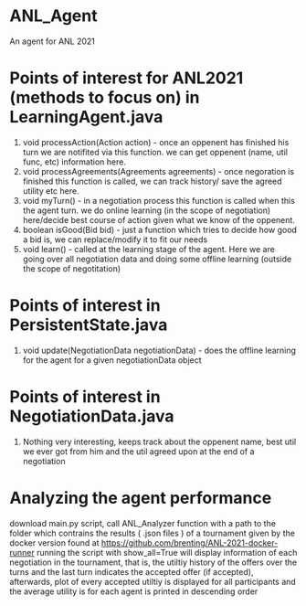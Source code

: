 # ANL_Agent
An agent for ANL 2021
# Points of interest for ANL2021 (methods to focus on) in LearningAgent.java
1) void processAction(Action action) - once an oppenent has finished his turn we are notifited via this function. we can get oppenent (name, util func, etc) information here.
2) void processAgreements(Agreements agreements) - once negoration is finished this function is called, we can track history/ save the agreed utility etc here.
3) void myTurn() - in a negotiation process this function is called when this the agent turn. we do online learning (in the scope of negotiation) here/decide best course of action given what we know of the oppenent.
4) boolean isGood(Bid bid) - just a function which tries to decide how good a bid is, we can replace/modify it to fit our needs
5) void learn() - called at the learning stage of the agent. Here we are going over all negotiation data and doing some offline learning (outside the scope of negotitation)
# Points of interest in PersistentState.java
1) void update(NegotiationData negotiationData) - does the offline learning for the agent for a given negotiationData object
# Points of interest in NegotiationData.java
1) Nothing very interesting, keeps track about the oppenent name, best util we ever got from him and the util agreed upon at the end of a negotiation
# Analyzing the agent performance
download main.py script, call ANL_Analyzer function with a path to the folder which contrains the results ( .json files ) of a tournament given by the docker version found at https://github.com/brenting/ANL-2021-docker-runner running the script with show_all=True will display information of each negotiation in the tournament, that is, the utiltiy history of the offers over the turns and the last turn indicates the accepted offer (if accepted), afterwards, plot of every accepted utiltiy is displayed for all participants and the average utility is for each agent is printed in descending order 
